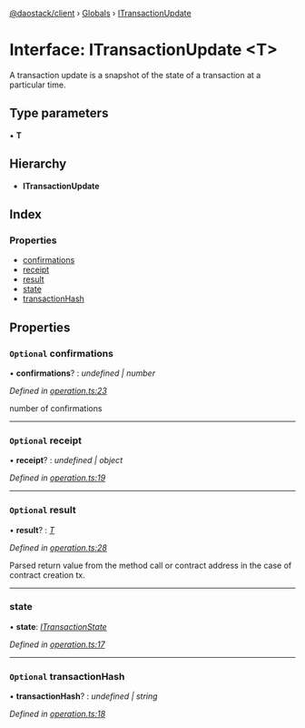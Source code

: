 [@daostack/client](../README.md) › [Globals](../globals.md) › [ITransactionUpdate](itransactionupdate.md)

# Interface: ITransactionUpdate <**T**>

A transaction update is a snapshot of the state of a transaction at a particular time.

## Type parameters

▪ **T**

## Hierarchy

* **ITransactionUpdate**

## Index

### Properties

* [confirmations](itransactionupdate.md#optional-confirmations)
* [receipt](itransactionupdate.md#optional-receipt)
* [result](itransactionupdate.md#optional-result)
* [state](itransactionupdate.md#state)
* [transactionHash](itransactionupdate.md#optional-transactionhash)

## Properties

### `Optional` confirmations

• **confirmations**? : *undefined | number*

*Defined in [operation.ts:23](https://github.com/daostack/client/blob/aa9723f/src/operation.ts#L23)*

 number of confirmations

___

### `Optional` receipt

• **receipt**? : *undefined | object*

*Defined in [operation.ts:19](https://github.com/daostack/client/blob/aa9723f/src/operation.ts#L19)*

___

### `Optional` result

• **result**? : *[T](undefined)*

*Defined in [operation.ts:28](https://github.com/daostack/client/blob/aa9723f/src/operation.ts#L28)*

Parsed return value from the method call
or contract address in the case of contract creation tx.

___

###  state

• **state**: *[ITransactionState](../enums/itransactionstate.md)*

*Defined in [operation.ts:17](https://github.com/daostack/client/blob/aa9723f/src/operation.ts#L17)*

___

### `Optional` transactionHash

• **transactionHash**? : *undefined | string*

*Defined in [operation.ts:18](https://github.com/daostack/client/blob/aa9723f/src/operation.ts#L18)*
